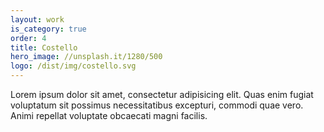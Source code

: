 ```yaml
---
layout: work
is_category: true
order: 4
title: Costello
hero_image: //unsplash.it/1280/500
logo: /dist/img/costello.svg
---
```


Lorem ipsum dolor sit amet, consectetur adipisicing elit. Quas enim fugiat voluptatum sit possimus necessitatibus excepturi, commodi quae vero. Animi repellat voluptate obcaecati magni facilis.
